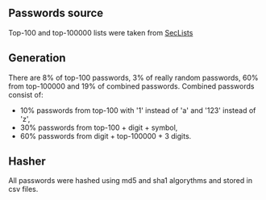 ## Passwords source
Top-100 and top-100000 lists were taken from [SecLists](https://github.com/danielmiessler/SecLists)
## Generation
There are 8% of top-100 passwords, 3% of really random passwords, 60% from top-100000 and 19% of combined passwords.
Combined passwords consist of:
- 10% passwords from top-100 with '1' instead of 'a' and '123' instead of 'z',
- 30% passwords from top-100 + digit + symbol,
- 60% passwords from digit + top-100000 + 3 digits.
## Hasher
All passwords were hashed using md5 and sha1 algorythms and stored in csv files.